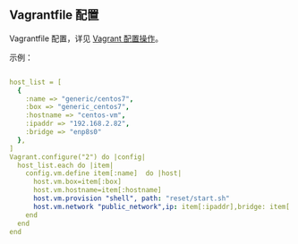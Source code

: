 ## Vagrantfile 配置
Vagrantfile 配置，详见 [Vagrant 配置操作](https://www.notion.so/63706f924ceb46768c2170a3a73e382e?v=2094293253fb418baf7213f4cce3f337)。

示例：
```yaml

host_list = [
  {
    :name => "generic/centos7",
    :box => "generic_centos7",
    :hostname => "centos-vm",
    :ipaddr => "192.168.2.82",
    :bridge => "enp8s0"
  },
]
Vagrant.configure("2") do |config|
  host_list.each do |item|
    config.vm.define item[:name]  do |host|
      host.vm.box=item[:box]
      host.vm.hostname=item[:hostname]
      host.vm.provision "shell", path: "reset/start.sh"
      host.vm.network "public_network",ip: item[:ipaddr],bridge: item[:bridge]
    end
  end
end

```
